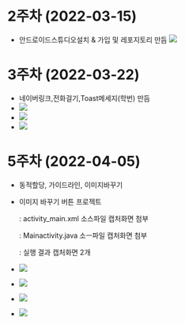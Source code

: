 # 2주차 (2022-03-15)
- 안드로이드스튜디오설치 & 가입 및 레포지토리 만듬
<img width="" height="" src="./pic/2st.png"></img>

# 3주차 (2022-03-22)
- 네이버링크,전화걸기,Toast메세지(학번) 만듬
- <img width="" height="" src="./pic/toast메세지.png"></img>
- <img width="" height="" src="./pic/네이버 학번.png"></img>
- <img width="" height="" src="./pic/전화번호.png"></img>
# 5주차 (2022-04-05)
- 동적할당, 가이드라인, 이미지바꾸기
- 이미지 바꾸기 버튼 프로젝트

    : activity_main.xml 소스파일 캡처화면 첨부

    : Mainactivity.java 소ㅡ파일 캡처화면 첨부

    : 실행 결과 캡처화면 2개
- <img width="" height="" src="./pic/5주차_acmain.png"></img>
- <img width="" height="" src="./pic/5주차_mainac.png"></img>
- <img width="" height="" src="./pic/5주차 첫화면.png"></img>
- <img width="" height="" src="./pic/5주차 두번째화면.png"></img>

